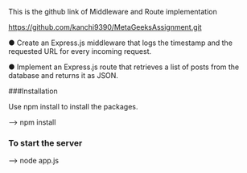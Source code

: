 
This is the github link of Middleware and Route implementation

https://github.com/kanchi9390/MetaGeeksAssignment.git


● Create an Express.js middleware that logs the timestamp and the
requested URL for every incoming request.


● Implement an Express.js route that retrieves a list of posts from the
database and returns it as JSON.

###Installation

Use npm install to install the packages.

-->  npm install


### To start the server

--> node app.js

